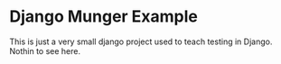 # Django Munger Example

This is just a very small django project used to teach testing in Django.
Nothin to see here.
